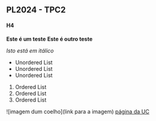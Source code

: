 ## PL2024 - TPC2
#### H4

**Este é um teste**
**Este é outro teste**

*Isto está em itálico*
- Unordered List
- Unordered List
- Unordered List

1. Ordered List
2. Ordered List
3. Ordered List

![imagem dum coelho](link para a imagem)
[página da UC](http://www.uc.pt)